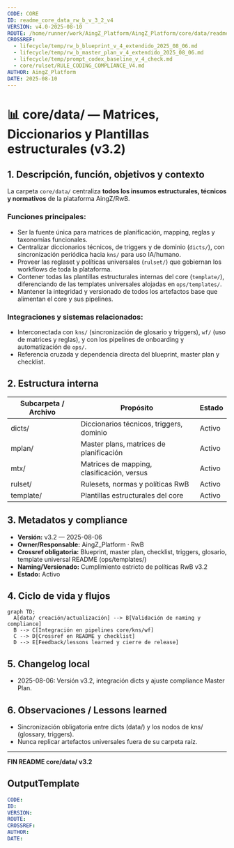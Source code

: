 ```yaml
---
CODE: CORE
ID: readme_core_data_rw_b_v_3_2_v4
VERSION: v4.0-2025-08-10
ROUTE: /home/runner/work/AingZ_Platform/AingZ_Platform/core/data/readme_core_data_rw_b_v_3_2.md
CROSSREF:
  - lifecycle/temp/rw_b_blueprint_v_4_extendido_2025_08_06.md
  - lifecycle/temp/rw_b_master_plan_v_4_extendido_2025_08_06.md
  - lifecycle/temp/prompt_codex_baseline_v_4_check.md
  - core/rulset/RULE_CODING_COMPLIANCE_V4.md
AUTHOR: AingZ_Platform
DATE: 2025-08-10
---
```

# 📊 core/data/ — Matrices, Diccionarios y Plantillas estructurales (v3.2)

## 1. Descripción, función, objetivos y contexto

La carpeta `core/data/` centraliza **todos los insumos estructurales, técnicos y normativos** de la plataforma AingZ/RwB.

### Funciones principales:

- Ser la fuente única para matrices de planificación, mapping, reglas y taxonomías funcionales.
- Centralizar diccionarios técnicos, de triggers y de dominio (`dicts/`), con sincronización periódica hacia `kns/` para uso IA/humano.
- Proveer las reglaset y políticas universales (`rulset/`) que gobiernan los workflows de toda la plataforma.
- Contener todas las plantillas estructurales internas del core (`template/`), diferenciando de las templates universales alojadas en `ops/templates/`.
- Mantener la integridad y versionado de todos los artefactos base que alimentan el core y sus pipelines.

### Integraciones y sistemas relacionados:

- Interconectada con `kns/` (sincronización de glosario y triggers), `wf/` (uso de matrices y reglas), y con los pipelines de onboarding y automatización de `ops/`.
- Referencia cruzada y dependencia directa del blueprint, master plan y checklist.

## 2. Estructura interna

| Subcarpeta / Archivo | Propósito                                  | Estado |
| -------------------- | ------------------------------------------ | ------ |
| dicts/               | Diccionarios técnicos, triggers, dominio   | Activo |
| mplan/               | Master plans, matrices de planificación    | Activo |
| mtx/                 | Matrices de mapping, clasificación, versus | Activo |
| rulset/              | Rulesets, normas y políticas RwB           | Activo |
| template/            | Plantillas estructurales del core          | Activo |

## 3. Metadatos y compliance

- **Versión:** v3.2 — 2025-08-06
- **Owner/Responsable:** AingZ\_Platform · RwB
- **Crossref obligatoria:** Blueprint, master plan, checklist, triggers, glosario, template universal README (ops/templates/)
- **Naming/Versionado:** Cumplimiento estricto de políticas RwB v3.2
- **Estado:** Activo

## 4. Ciclo de vida y flujos

```mermaid
graph TD;
  A[data/ creación/actualización] --> B[Validación de naming y compliance]
  B --> C[Integración en pipelines core/kns/wf]
  C --> D[Crossref en README y checklist]
  D --> E[Feedback/lessons learned y cierre de release]
```

## 5. Changelog local

- 2025-08-06: Versión v3.2, integración dicts y ajuste compliance Master Plan.

## 6. Observaciones / Lessons learned

- Sincronización obligatoria entre dicts (data/) y los nodos de kns/ (glossary, triggers).
- Nunca replicar artefactos universales fuera de su carpeta raíz.

---

**FIN README core/data/ v3.2**

## OutputTemplate
```yaml
CODE:
ID:
VERSION:
ROUTE:
CROSSREF:
AUTHOR:
DATE:
```
